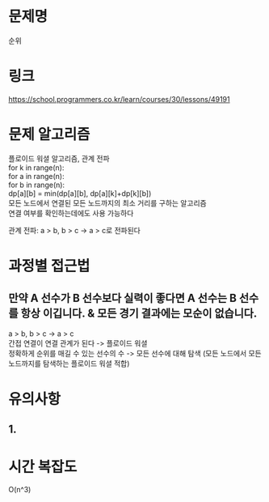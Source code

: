 # 문제명
순위

# 링크
https://school.programmers.co.kr/learn/courses/30/lessons/49191

# 문제 알고리즘
플로이드 워셜 알고리즘, 관계 전파  
for k in range(n):  
    for a in range(n):  
        for b in range(n):  
            dp[a][b] = min(dp[a][b], dp[a][k]+dp[k][b])  
모든 노드에서 연결된 모든 노드까지의 최소 거리를 구하는 알고리즘  
연결 여부를 확인하는데에도 사용 가능하다  

관계 전파: a > b, b > c -> a > c로 전파된다

# 과정별 접근법
## 만약 A 선수가 B 선수보다 실력이 좋다면 A 선수는 B 선수를 항상 이깁니다. & 모든 경기 결과에는 모순이 없습니다.
a > b, b > c -> a > c  
간접 연결이 연결 관계가 된다 -> 플로이드 워셜  
정확하게 순위를 매길 수 있는 선수의 수 -> 모든 선수에 대해 탐색 (모든 노드에서 모든 노드까지를 탐색하는 플로이드 워셜 적합)

# 유의사항
## 1. 

# 시간 복잡도
O(n^3)